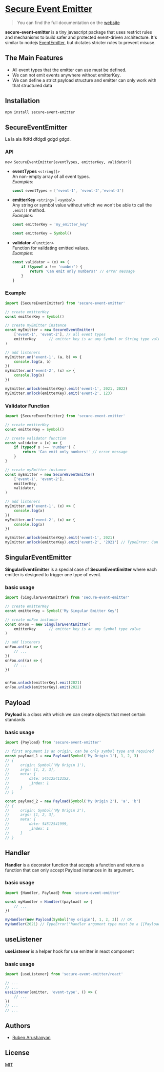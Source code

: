 # [Secure Event Emitter](https://secure-event-emitter.js.org)

> You can find the full documentation on the [website](https://secure-event-emitter.js.org)

**secure-event-emitter** is a tiny javascript package that uses restrict rules and mechanisms to build safer and protected event-driven architecture. It's similar to nodejs [EventEmitter](https://nodejs.org/api/events.html), but dictates stricter rules to prevent misuse.

## The Main Features

- All event types that the emitter can use must be defined․
- We can not emit events anywhere without emitterKey․
- We can define a strict payload structure and emitter can only work with that structured data

## Installation

```bash
npm install secure-event-emitter
```

## SecureEventEmitter

La la ala lfdfd dfdgdl  gdgd gdgd.

### API

`new SecureEventEmitter(eventTypes, emitterKey, validator?)`


- **eventTypes** `<string[]>`\
    An non-empty array of all event types.\
    *Examples:*
    ```js
    const eventTypes = ['event-1', 'event-2','event-3']
    ```

- **emitterKey** `<string>` | `<symbol>`\
    Any string or symbol value without which we won't be able to call the `.emit()` method.\
    *Examples:*
    ```js
    const emitterKey = 'my_emitter_key'
    ```

    ```js
    const emitterKey = Symbol()
    ```

- **validator** `<Function>`\
    Function for validating emitted values.\
    *Examples:*
    ```js
    const validator = (x) => {
        if (typeof x !== 'number') {
            return 'Can emit only numbers!' // error message
        }
    }
    ```

### Example

```js
import {SecureEventEmitter} from 'secure-event-emitter'

// create emitterKey
const emitterKey = Symbol()

// create myEmitter instance
const myEmitter = new SecureEventEmitter(
    ['event-1', 'event-2'], // all event types
    emitterKey      // emitter key is an any Symbol or String type value
)

// add listeners
myEmitter.on('event-1', (a, b) => {
    console.log(a, b)
})
myEmitter.on('event-2', (x) => {
    console.log(x)
})

myEmitter.unlock(emitterKey).emit('event-1', 2021, 2022)
myEmitter.unlock(emitterKey).emit('event-2', 123)

```

### Validator Function

```js
import {SecureEventEmitter} from 'secure-event-emitter'

// create emitterKey
const emitterKey = Symbol()

// create validator function
const validator = (x) => {
    if (typeof x !== 'number') {
        return 'Can emit only numbers!' // error message
    }
}

// create myEmitter instance
const myEmitter = new SecureEventEmitter(
    ['event-1', 'event-2'],
    emitterKey,
    validator,
)

// add listeners
myEmitter.on('event-1', (x) => {
    console.log(x)
})
myEmitter.on('event-2', (x) => {
    console.log(x)
})

myEmitter.unlock(emitterKey).emit('event-1', 2021)
myEmitter.unlock(emitterKey).emit('event-2', '2021') // TypeError: Can emit only numbers!

```

## SingularEventEmitter

**SingularEventEmitter** is a special case of **SecureEventEmitter** where each emitter is designed to trigger one type of event․

### basic usage

```js
import {SingularEventEmitter} from 'secure-event-emitter'

// create emitterKey
const emitterKey = Symbol('My Singular Emitter Key')

// create onFoo instance
const onFoo = new SingularEventEmitter(
    emitterKey      // emitter key is an any Symbol type value
)

// add listeners
onFoo.on((a) => {
    // ...
})
onFoo.on((a) => {
    // ...
})


onFoo.unlock(emitterKey).emit(2021)
onFoo.unlock(emitterKey).emit(2022)

```

## Payload

**Payload** is a class with which we can create objects that meet certain standards

### basic usage

```js
import {Payload} from 'secure-event-emitter'

// first argument is an origin, can be only symbol type and required
const payload_1 = new Payload(Symbol('My Origin 1'), 1, 2, 3)
// {
//     origin: Symbol('My Origin 1'),
//     args: [1, 2, 3],
//     meta: {
//         date: 545125412152,
//         _index: 1
//     }
// }

const payload_2 = new Payload(Symbol('My Origin 2'), 'a', 'b')
// {
//     origin: Symbol('My Origin 2'),
//     args: [1, 2, 3],
//     meta: {
//         date: 54512541999,
//         _index: 1
//     }
// }

```

## Handler

**Handler** is a decorator function that accepts a function and returns a function that can only accept Payload instances in its argument.

### basic usage

```js
import {Handler, Payload} from 'secure-event-emitter'

const myHandler = Handler((payload) => {
    // ...
})

myHandler(new Payload(Symbol('my origin'), 1, 2, 3)) // OK
myHandler(2021) // TypeError('handler argument type must be a [[Payload]] class objects')


```

## useListener

**useListener** is a helper hook for use emitter in react component

### basic usage

```js
import {useListener} from 'secure-event-emitter/react'

// ...
// ...
useListener(emitter, 'event-type', () => {
    // ...
})
// ...
// ...


```

## Authors

- [Ruben Arushanyan](https://github.com/ruben-arushanyan)

## License

[MIT](https://github.com/ruben-arushanyan/secure-event-emitter/blob/master/LICENSE)
